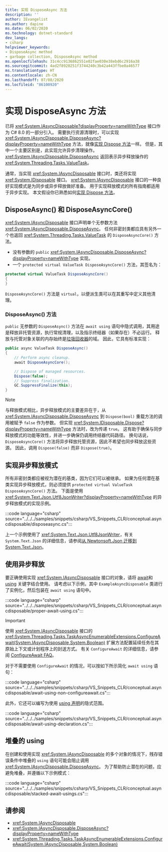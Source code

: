 ```yaml
---
title: 实现 DisposeAsync 方法
description: ''
author: IEvangelist
ms.author: dapine
ms.date: 06/02/2020
ms.technology: dotnet-standard
dev_langs:
- csharp
helpviewer_keywords:
- DisposeAsync method
- garbage collection, DisposeAsync method
ms.openlocfilehash: 31c4cc9136862551e02fae030e38ebd6c2916a38
ms.sourcegitcommit: 4ad2f8920251f3744240c3b42a443ffbe0a46577
ms.translationtype: HT
ms.contentlocale: zh-CN
ms.lasthandoff: 07/08/2020
ms.locfileid: "86100920"
---
```

# <a name="implement-a-disposeasync-method"></a>实现 DisposeAsync 方法

已将 <xref:System.IAsyncDisposable?displayProperty=nameWithType> 接口作为 C# 8.0 的一部分引入。 需要执行资源清理时，可以实现 <xref:System.IAsyncDisposable.DisposeAsync?displayProperty=nameWithType> 方法，就像[实现 Dispose 方法](implementing-dispose.md)一样。 但是，其中一个主要区别是，此实现允许异步清理操作。 <xref:System.IAsyncDisposable.DisposeAsync> 返回表示异步释放操作的 <xref:System.Threading.Tasks.ValueTask>。

通常，当实现 <xref:System.IAsyncDisposable> 接口时，类还将实现 <xref:System.IDisposable> 接口。 <xref:System.IAsyncDisposable> 接口的一种良好实现模式是为同步或异步释放做好准备。 用于实现释放模式的所有指南都适用于异步实现。 本文假设你已熟悉如何[实现 Dispose 方法](implementing-dispose.md)。

## <a name="disposeasync-and-disposeasynccore"></a>DisposeAsync() 和 DisposeAsyncCore()

<xref:System.IAsyncDisposable> 接口声明单个无参数方法 <xref:System.IAsyncDisposable.DisposeAsync>。 任何非密封类都应具有另外一个也返回 <xref:System.Threading.Tasks.ValueTask> 的 `DisposeAsyncCore()` 方法。

- 没有参数的 `public` <xref:System.IAsyncDisposable.DisposeAsync?displayProperty=nameWithType> 实现。
- 一个 `protected virtual ValueTask DisposeAsyncCore()` 方法，其签名为：

```csharp
protected virtual ValueTask DisposeAsyncCore()
{
}
```

`DisposeAsyncCore()` 方法是 `virtual`，以便派生类可以在其重写中定义其他清理。

### <a name="the-disposeasync-method"></a>DisposeAsync() 方法

`public` 无参数的 `DisposeAsync()` 方法在 `await using` 语句中隐式调用，其用途是释放非托管资源，执行常规清理，以及指示终结器（如果存在）不必运行。 释放与托管对象关联的内存始终是[垃圾回收器](index.md)的域。 因此，它具有标准实现：

```csharp
public async ValueTask DisposeAsync()
{
    // Perform async cleanup.
    await DisposeAsyncCore();

    // Dispose of managed resources.
    Dispose(false);
    // Suppress finalization.
    GC.SuppressFinalize(this);
}
```

> [!NOTE]
> 与释放模式相比，异步释放模式的主要差异在于，从 <xref:System.IAsyncDisposable.DisposeAsync> 到 `Dispose(bool)` 重载方法的调用被赋予 `false` 作为参数。 但实现 <xref:System.IDisposable.Dispose?displayProperty=nameWithType> 方法时，改为传递 `true`。 这有助于确保与同步释放模式的功能等效性，并进一步确保仍调用终结器代码路径。 换句话说，`DisposeAsyncCore()` 方法将异步释放托管资源，因此不希望也同步释放这些资源。 因此，调用 `Dispose(false)` 而非 `Dispose(true)`。

## <a name="implement-the-async-dispose-pattern"></a>实现异步释放模式

所有非密封类都应被视为潜在的基类，因为它们可以被继承。 如果为任何潜在基类实现异步释放模式，则必须提供 `protected virtual ValueTask DisposeAsyncCore()` 方法。 下面是使用 <xref:System.Text.Json.Utf8JsonWriter?displayProperty=nameWithType> 的异步释放模式的实现示例。

:::code language="csharp" source="../../../samples/snippets/csharp/VS_Snippets_CLR/conceptual.asyncdisposable/disposeasync.cs":::

上一个示例使用了 <xref:System.Text.Json.Utf8JsonWriter>，有关 `System.Text.Json` 的详细信息，请参阅[从 Newtonsoft.Json 迁移到 System.Text.Json](../serialization/system-text-json-migrate-from-newtonsoft-how-to.md)。

## <a name="using-async-disposable"></a>使用异步释放

要正确使用实现 <xref:System.IAsyncDisposable> 接口的对象，请将 [await](../../csharp/language-reference/operators/await.md)和 [using](../../csharp/language-reference/keywords/using.md) 关键字结合使用。 请考虑以下示例，其中 `ExampleAsyncDisposable` 类进行了实例化，然后包装在 `await using` 语句中。

:::code language="csharp" source="../../../samples/snippets/csharp/VS_Snippets_CLR/conceptual.asyncdisposable/proper-await-using.cs":::

> [!IMPORTANT]
> 使用 <xref:System.IAsyncDisposable> 接口的 <xref:System.Threading.Tasks.TaskAsyncEnumerableExtensions.ConfigureAwait(System.IAsyncDisposable,System.Boolean)> 扩展方法配置延续任务在其原始上下文或计划程序上的封送方式。 有关 `ConfigureAwait` 的详细信息，请参阅 [ConfigureAwait FAQ](https://devblogs.microsoft.com/dotnet/configureawait-faq/)。

对于不需要使用 `ConfigureAwait` 的情况，可以按如下所示简化 `await using` 语句：

:::code language="csharp" source="../../../samples/snippets/csharp/VS_Snippets_CLR/conceptual.asyncdisposable/await-using-non-configureawait.cs":::

此外，它还可以编写为使用 [using 声明](../../csharp/whats-new/csharp-8.md#using-declarations)的隐式范围。

:::code language="csharp" source="../../../samples/snippets/csharp/VS_Snippets_CLR/conceptual.asyncdisposable/await-using-declaration.cs":::

## <a name="stacked-usings"></a>堆叠的 using

在创建和使用实现 <xref:System.IAsyncDisposable> 的多个对象的情况下，残存错误条件中堆叠的 `using` 语句可能会阻止调用 <xref:System.IAsyncDisposable.DisposeAsync>。 为了帮助防止潜在的问题，应避免堆叠，并遵循以下示例模式：

:::code language="csharp" source="../../../samples/snippets/csharp/VS_Snippets_CLR/conceptual.asyncdisposable/stacked-await-usings.cs":::

## <a name="see-also"></a>请参阅

- <xref:System.IAsyncDisposable>
- <xref:System.IAsyncDisposable.DisposeAsync?displayProperty=nameWithType>
- <xref:System.Threading.Tasks.TaskAsyncEnumerableExtensions.ConfigureAwait(System.IAsyncDisposable,System.Boolean)>
